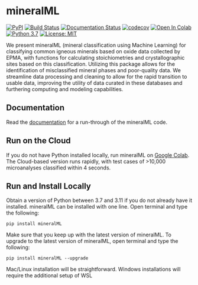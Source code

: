 # mineralML
[![PyPI](https://badgen.net/pypi/v/mineralML)](https://pypi.org/project/mineralML/)
[![Build Status](https://github.com/SarahShi/mineralML/actions/workflows/main.yml/badge.svg?branch=main)](https://github.com/SarahShi/mineralML/actions/workflows/main.yml)
[![Documentation Status](https://readthedocs.org/projects/mineralml/badge/?version=latest)](https://mineralml.readthedocs.io/en/latest/?badge=latest)
[![codecov](https://codecov.io/gh/SarahShi/mineralML/branch/main/graph/badge.svg)](https://codecov.io/gh/SarahShi/mineralML/branch/main)
[![Open In Colab](https://colab.research.google.com/assets/colab-badge.svg)](https://colab.research.google.com/github/SarahShi/mineralML/blob/main/mineralML_colab.ipynb)
[![Python 3.7](https://img.shields.io/badge/python-3.7+-blue.svg)](https://www.python.org/downloads/release/python-370/)
[![License: MIT](https://img.shields.io/badge/License-MIT-yellow.svg)](https://opensource.org/licenses/MIT)

We present mineralML (mineral classification using Machine Learning) for classifying common igneous minerals based on oxide data collected by EPMA, with functions for calculating stoichiometries and crystallographic sites based on this classification. Utilizing this package allows for the identification of misclassified mineral phases and poor-quality data. We streamline data processing and cleaning to allow for the rapid transition to usable data, improving the utility of data curated in these databases and furthering computing and modeling capabilities. 

## Documentation
Read the [documentation](https:/mineralML.readthedocs.io/en/latest/) for a run-through of the mineralML code. 

## Run on the Cloud 
If you do not have Python installed locally, run mineralML on [Google Colab](https://colab.research.google.com/github/SarahShi/mineralML/blob/main/mineralML_colab.ipynb). The Cloud-based version runs rapidly, with test cases of >10,000 microanalyses classified within 4 seconds. 

## Run and Install Locally
Obtain a version of Python between 3.7 and 3.11 if you do not already have it installed. mineralML can be installed with one line. Open terminal and type the following:

```
pip install mineralML
```

Make sure that you keep up with the latest version of mineralML. To upgrade to the latest version of mineralML, open terminal and type the following: 

```
pip install mineralML --upgrade
```

Mac/Linux installation will be straightforward. Windows installations will require the additional setup of WSL